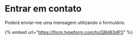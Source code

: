 # Entrar em contato

Poderá enviar-me uma mensagem utilizando o formulário.

{% embed url="https://form.typeform.com/to/QBd63dP3" %}
